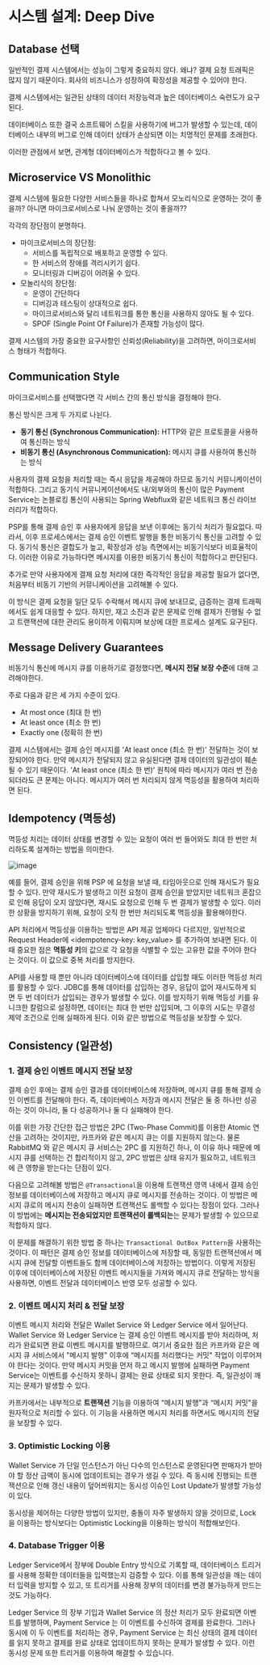 # 시스템 설계: Deep Dive

## Database 선택

일반적인 결제 시스템에서는 성능이 그렇게 중요하지 않다. 왜냐? 결제 요청 트래픽은 많지 않기 때문이다. 회사의 비즈니스가 성장하여 확장성을 제공할 수 있어야 한다.

결제 시스템에서는 일관된 상태의 데이터 저장능력과 높은 데이터베이스 숙련도가 요구된다.

데이터베이스 또한 결국 소프트웨어 스킬을 사용하기에 버그가 발생할 수 있는데, 데이터베이스 내부의 버그로 인해 데이터 상태가 손상되면 이는 치명적인 문제를 초래한다.

이러한 관점에서 보면, 관계형 데이터베이스가 적합하다고 볼 수 있다.

## Microservice VS Monolithic

결제 시스템에 필요한 다양한 서비스들을 하나로 합쳐서 모노리식으로 운영하는 것이 좋을까? 아니면 마이크로서비스로 나눠 운영하는 것이 좋을까??

각각의 장단점이 분명하다.

- 마이크로서비스의 장단점:
    - 서비스를 독립적으로 배포하고 운영할 수 있다.
    - 한 서비스의 장애를 격리시키기 쉽다.
    - 모니터링과 디버깅이 어려울 수 있다.
- 모놀리식의 장단점:
    - 운영이 간단하다
    - 디버깅과 테스팅이 상대적으로 쉽다.
    - 마이크로서비스와 달리 네트워크를 통한 통신을 사용하지 않아도 될 수 있다.
    - SPOF (Single Point Of Failure)가 존재할 가능성이 많다.

결제 시스템의 가장 중요한 요구사항인 신뢰성(Reliability)을 고려하면, 마이크로서비스 형태가 적합하다.

## Communication Style

마이크로서비스를 선택했다면 각 서비스 간의 통신 방식을 결정해야 한다.

통신 방식은 크게 두 가지로 나뉜다.

- **동기 통신 (Synchronous Communication):** HTTP와 같은 프로토콜을 사용하여 통신하는 방식
- **비동기 통신 (Asynchronous Communication):** 메시지 큐를 사용하여 통신하는 방식

사용자의 결제 요청을 처리할 때는 즉시 응답을 제공해야 하므로 동기식 커뮤니케이션이 적합하다. 그리고 동기식 커뮤니케이션에서도 내/외부와의 통신이 많은 Payment Service는 논블로킹 통신이 사용되는 Spring Webflux와 같은 네트워크 통신 라이브러리가 적합하다.

PSP를 통해 결제 승인 후 사용자에게 응답을 보낸 이후에는 동기식 처리가 필요없다. 따라서, 이후 프로세스에서는 결제 승인 이벤트 발행을 통한 비동기식 통신을 고려할 수 있다. 동기식 통신은 결합도가 높고, 확장성과 성능 측면에서는 비동기식보다 비효율적이다. 이러한 이유로 가능하다면 메시지를 이용한 비동기식 통신이 적합하다고 판단된다.

추가로 만약 사용자에게 결제 요청 처리에 대한 즉각적인 응답을 제공할 필요가 없다면, 처음부터 비동기 기반의 커뮤니케이션을 고려해볼 수 있다.

이 방식은 결제 요청을 일단 모두 수락해서 메시지 큐에 보내므로, 급증하는 결제 트래픽에서도 쉽게 대응할 수 있다. 하지만, 재고 소진과 같은 문제로 인해 결제가 진행될 수 없고 트랜잭션에 대한 관리도 용이하게 이뤄지며 보상에 대한 프로세스 설계도 요구된다.

## Message Delivery Guarantees

비동기식 통신에 메시지 큐를 이용하기로 결정했다면, **메시지 전달 보장 수준**에 대해 고려해야한다.

주로 다음과 같은 세 가지 수준이 있다.

- At most once (최대 한 번)
- At least once (최소 한 번)
- Exactly one (정확히 한 번)

결제 시스템에서는 결제 승인 메시지를 'At least once (최소 한 번)' 전달하는 것이 보장되어야 한다. 만약 메시지가 전달되지 않고 유실된다면 결제 데이터의 일관성이 훼손될 수 있기 때문이다. 'At least once (최소 한 번)' 원칙에 따라 메시지가 여러 번 전송되더라도 큰 문제는 아니다. 메시지가 여러 번 처리되지 않게 멱등성을 활용하여 처리하면 된다.

## Idempotency (멱등성)

멱등성 처리는 데이터 상태를 변경할 수 있는 요청이 여러 번 들어와도 최대 한 번만 처리하도록 설계하는 방법을 의미한다.

![image](https://github.com/user-attachments/assets/2e96b9e9-dbdb-4555-a79d-4a315fe3662f)


예를 들어, 결제 승인을 위해 PSP 에 요청을 보낼 때, 타임아웃으로 인해 재시도가 필요할 수 있다. 만약 재시도가 발생하고 이전 요청이 결제 승인을 받았지만 네트워크 혼잡으로 인해 응답이 오지 않았다면, 재시도 요청으로 인해 두 번 결제가 발생할 수 있다. 이러한 상황을 방지하기 위해, 요청이 오직 한 번만 처리되도록 멱등성을 활용해야한다.

API 처리에서 멱등성을 이용하는 방법은 API 제공 업체마다 다르지만, 일반적으로 Request Header에 <idempotency-key: key_value> 를 추가하여 보내면 된다. 이때 중요한 점은 **멱등성 키**의 값으로 각 요청을 식별할 수 있는 고유한 값을 주어야 한다는 것이다. 이 값으로 중복 처리를 방지한다.

API를 사용할 때 뿐만 아니라 데이터베이스에 데이터를 삽입할 때도 이러한 멱등성 처리를 활용할 수 있다. JDBC를 통해 데이터를 삽입하는 경우, 응답이 없어 재시도하게 되면 두 번 데이터가 삽입되는 경우가 발생할 수 있다. 이를 방지하기 위해 멱등성 키를 유니크한 칼럼으로 설정하면, 데이터는 최대 한 번만 삽입되며, 그 이후의 시도는 무결성 제약 조건으로 인해 실패하게 된다. 이와 같은 방법으로 멱등성을 보장할 수 있다.

## Consistency (일관성)

### 1. 결제 승인 이벤트 메시지 전달 보장

결제 승인 후에는 결제 승인 결과를 데이터베이스에 저장하며, 메시지 큐를 통해 결제 승인 이벤트를 전달해야 한다. 즉, 데이터베이스 저장과 메시지 전달은 둘 중 하나만 성공하는 것이 아니라, 둘 다 성공하거나 둘 다 실패해야 한다.

이를 위한 가장 간단한 접근 방법은 2PC (Two-Phase Commit)를 이용한 Atomic 연산을 고려하는 것이지만, 카프카와 같은 메시지 큐는 이를 지원하지 않는다. 물론 RabbitMQ 와 같은 메시지 큐 서비스는 2PC 를 지원하긴 하나, 이 이유 하나 때문에 메시지 큐를 선택하는 건 합리적이지 않고, 2PC 방법은 상태 유지가 필요하고, 네트워크에 큰 영향을 받는다는 단점이 있다.

다음으로 고려해볼 방법은 `@Transactional`을 이용해 트랜잭션 영역 내에서 결제 승인 정보를 데이터베이스에 저장하고 메시지 큐로 메시지를 전송하는 것이다. 이 방법은 메시지 큐로의 메시지 전송이 실패하면 트랜잭션도 롤백할 수 있다는 장점이 있다. 그러나 이 방법에는 **메시지는 전송되었지만 트랜잭션이 롤백되는**는 문제가 발생할 수 있으므로 적합하지 않다.

이 문제를 해결하기 위한 방법 중 하나는 `Transactional OutBox Pattern`을 사용하는 것이다. 이 패턴은 결제 승인 정보를 데이터베이스에 저장할 때, 동일한 트랜잭션에서 메시지 큐에 전달할 이벤트들도 함께 데이터베이스에 저장하는 방법이다. 이렇게 저장된 이후에 데이터베이스에 저장된 이벤트 메시지들을 가져와 메시지 큐로 전달하는 방식을 사용하면, 이벤트 전달과 데이터베이스 반영 모두 성공할 수 있다.

### 2. 이벤트 메시지 처리 & 전달 보장

이벤트 메시지 처리와 전달은 Wallet Service 와 Ledger Service 에서 일어난다. Wallet Service 와 Ledger Service 는 결제 승인 이벤트 메시지를 받아 처리하며, 처리가 완료되면 완료 이벤트 메시지를 발행하므로.
여기서 중요한 점은 카프카와 같은 메시지 큐 서비스에서 "메시지 발행" 이후에 “메시지를 처리했다는 커밋" 작업이 이루어져야 한다는 것이다. 만약 메시지 커밋을 먼저 하고 메시지 발행에 실패하면 Payment Service는 이벤트를 수신하지 못하니 결제는 완료 상태로 되지 못한다. 즉, 일관성이 깨지는 문제가 발생할 수 있다.

카프카에서는 내부적으로 **트랜잭션** 기능을 이용하여 “메시지 발행"과 “메시지 커밋"을 원자적으로 처리할 수 있다. 이 기능을 사용하면 메시지 처리를 하면서도 메시지의 전달을 보장할 수 있다. 

### 3. Optimistic Locking 이용

Wallet Service 가 단일 인스턴스가 아닌 다수의 인스턴스로 운영된다면 판매자가 받아야 할 정산 금액이 동시에 업데이트되는 경우가 생길 수 있다. 즉 동시에 진행되는 트랜잭션으로 인해 갱신 내용이 덮어씌워지는 동시성 이슈인 Lost Update가 발생할 가능성이 있다.

동시성을 제어하는 다양한 방법이 있지만, 충돌이 자주 발생하지 않을 것이므로, Lock을 이용하는 방식보다는 Optimistic Locking을 이용하는 방식이 적합해보인다.

### 4. Database Trigger 이용

Ledger Service에서 장부에 Double Entry 방식으로 기록할 때, 데이터베이스 트리거를 사용해 정확한 데이터들을 입력했는지 검증할 수 있다. 이를 통해 일관성을 깨는 데이터 입력을 방지할 수 있고, 또 트리거를 사용해 장부의 데이터를 변경 불가능하게 만드는 것도 가능하다.

Ledger Service 의 장부 기입과 Wallet Service 의 정산 처리가 모두 완료되면 이벤트를 발행하며, Payment Service 는 이 이벤트를 수신하여 결제를 완료한다. 그러나 동시에 이 두 이벤트를 처리하는 경우, Payment Service 는 최신 상태의 결제 데이터를 읽지 못하고 결제를 완료 상태로 업데이트하지 못하는 문제가 발생할 수 있다. 이런 동시성 문제 또한 트리거를 이용하여 해결할 수 있습니다.